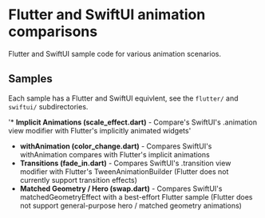 # Flutter and SwiftUI animation comparisons

Flutter and SwiftUI sample code for various animation scenarios.

## Samples
Each sample has a Flutter and SwiftUI equivlent, see the `flutter/` and `swiftui/` subdirectories.

'* **Implicit Animations (scale_effect.dart)** - Compare's SwiftUI's .animation view modifier with Flutter's implicitly animated widgets'
* **withAnimation (color_change.dart)** - Compares SwiftUI's withAnimation compares with Flutter's implicit animations
* **Transitions (fade_in.dart)** - Compares SwiftUI's .transition view modifier with Flutter's TweenAnimationBuilder (Flutter does not currently support transition effects)
* **Matched Geometry / Hero (swap.dart)** - Compares SwiftUI's matchedGeometryEffect with a best-effort Flutter sample (Flutter does not support general-purpose hero / matched geometry animations)